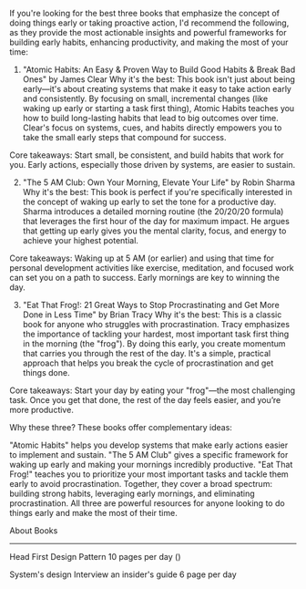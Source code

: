 If you're looking for the best three books that emphasize the concept of doing things early or taking proactive action, I'd recommend the following, as they provide the most actionable insights and powerful frameworks for building early habits, enhancing productivity, and making the most of your time:

1. "Atomic Habits: An Easy & Proven Way to Build Good Habits & Break Bad Ones" by James Clear
Why it's the best: This book isn't just about being early—it's about creating systems that make it easy to take action early and consistently. By focusing on small, incremental changes (like waking up early or starting a task first thing), Atomic Habits teaches you how to build long-lasting habits that lead to big outcomes over time. Clear's focus on systems, cues, and habits directly empowers you to take the small early steps that compound for success.

Core takeaways: Start small, be consistent, and build habits that work for you. Early actions, especially those driven by systems, are easier to sustain.

2. "The 5 AM Club: Own Your Morning, Elevate Your Life" by Robin Sharma
Why it's the best: This book is perfect if you're specifically interested in the concept of waking up early to set the tone for a productive day. Sharma introduces a detailed morning routine (the 20/20/20 formula) that leverages the first hour of the day for maximum impact. He argues that getting up early gives you the mental clarity, focus, and energy to achieve your highest potential.

Core takeaways: Waking up at 5 AM (or earlier) and using that time for personal development activities like exercise, meditation, and focused work can set you on a path to success. Early mornings are key to winning the day.

3. "Eat That Frog!: 21 Great Ways to Stop Procrastinating and Get More Done in Less Time" by Brian Tracy
Why it's the best: This is a classic book for anyone who struggles with procrastination. Tracy emphasizes the importance of tackling your hardest, most important task first thing in the morning (the "frog"). By doing this early, you create momentum that carries you through the rest of the day. It's a simple, practical approach that helps you break the cycle of procrastination and get things done.

Core takeaways: Start your day by eating your "frog"—the most challenging task. Once you get that done, the rest of the day feels easier, and you’re more productive.

Why these three?
These books offer complementary ideas:

"Atomic Habits" helps you develop systems that make early actions easier to implement and sustain.
"The 5 AM Club" gives a specific framework for waking up early and making your mornings incredibly productive.
"Eat That Frog!" teaches you to prioritize your most important tasks and tackle them early to avoid procrastination.
Together, they cover a broad spectrum: building strong habits, leveraging early mornings, and eliminating procrastination. All three are powerful resources for anyone looking to do things early and make the most of their time.



About Books
_______________________________________________________________________________________

Head First Design Pattern
10 pages per day ()

System's design Interview an insider's guide
6 page per day